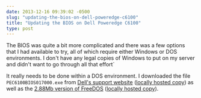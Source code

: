 ```yaml
---
date: 2013-12-16 09:39:02 -0500
slug: "updating-the-bios-on-dell-poweredge-c6100"
title: "Updating the BIOS on Dell Poweredge C6100"
type: post
---
```


The BIOS was quite a bit more complicated and there was a few options that I
had available to try, all of which require either Windows or DOS environments.
I don't have any legal copies of Windows to put on my server and didn't want to
go through all that effort`

It really needs to be done within a DOS environment. I downloaded the file
`PEC6100BIOS017000.exe` from [Dell's support website][1] ([locally hosted
copy][2]) as well as the [2.88Mb version of FreeDOS][3] ([locally hosted
copy][4]).

[1]: http://downloads.dell.com/Pages/Drivers/poweredge-c6100-all.html
[2]: http://static.stelfox.net/files/PEC6100BIOS017000.exe
[3]: http://www.fdos.org/bootdisks/autogen/FDSTD.288.imz
[4]: http://static.stelfox.net/files/FDSTD.288.imz
